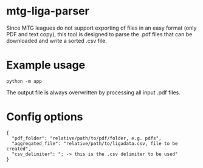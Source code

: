 # mtg-liga-parser

Since MTG leagues do not support exporting of files in an easy format (only PDF and text copy),
this tool is designed to parse the .pdf files that can be downloaded and write a sorted .csv file.  

# Example usage

`python -m app`

The output file is always overwritten by processing all input .pdf files.

# Config options

```
{
  "pdf_folder": "relative/path/to/pdf/folder, e.g. pdfs",
  "aggregated_file": "relative/path/to/ligadata.csv, file to be created",
  "csv_delimiter": "; -> this is the .csv delimiter to be used"
}
```
